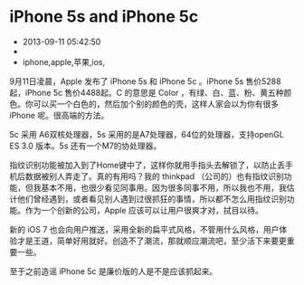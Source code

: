 # iPhone 5s and iPhone 5c
- 2013-09-11 05:42:50
- 
- iphone,apple,苹果,ios,

<p>9月11日凌晨，Apple 发布了 iPhone 5s 和 iPhone 5c 。iPhone 5s 售价5288起，iPhone 5c 售价4488起。C 的意思是 Color ，有绿、白、蓝、粉、黄五种颜色。你可以买一个白色的，然后加个别的颜色的壳，这样人家会以为你有很多iPhone 呢。很高端的方法。</p>
<p>5c 采用 A6双核处理器，5s 采用的是A7处理器，64位的处理器，支持openGL ES 3.0 版本。5s 还有一个M7的协处理器。</p>
<p>指纹识别功能被加入到了Home键中了，这样你就用手指头去解锁了，以防止丢手机后数据被别人弄走了。真的有用吗？我的 thinkpad （公司的）也有指纹识别功能，但我基本不用，也很少看见同事用。因为很多同事不用，所以我也不用，我估计他们曾经遇到，或者看见别人遇到过很抓狂的事情，所以都不怎么用指纹识别功能。作为一个创新的公司，Apple 应该可以让用户很爽才对，拭目以待。</p>
<p>新的 iOS 7 也会向用户推送，采用全新的扁平式风格，不管用什么风格，用户体验才是王道，简单好用就好。创造不了潮流，那就顺应潮流吧，至少活下来要更重要一些。</p>
<p>至于之前造谣 iPhone 5c 是廉价版的人是不是应该抓起来。</p>